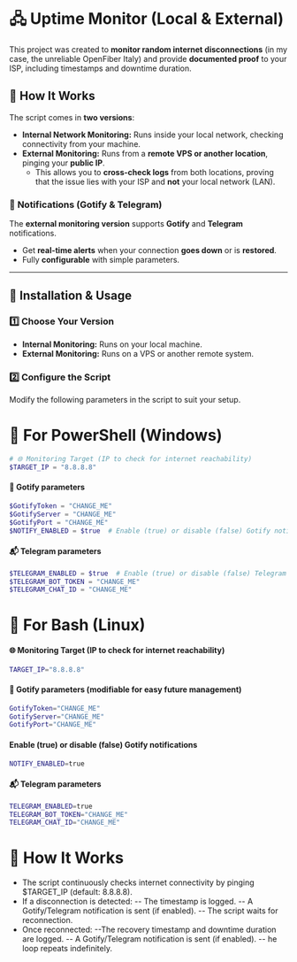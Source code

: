 # 🖧 Uptime Monitor (Local & External)

This project was created to **monitor random internet disconnections** (in my case, the unreliable OpenFiber Italy) and provide **documented proof** to your ISP, including timestamps and downtime duration.

## 🔹 How It Works
The script comes in **two versions**:
- **Internal Network Monitoring:** Runs inside your local network, checking connectivity from your machine.
- **External Monitoring:** Runs from a **remote VPS or another location**, pinging your **public IP**.  
  - This allows you to **cross-check logs** from both locations, proving that the issue lies with your ISP and **not** your local network (LAN).

### 📢 **Notifications (Gotify & Telegram)**
The **external monitoring version** supports **Gotify** and **Telegram** notifications.  
- Get **real-time alerts** when your connection **goes down** or is **restored**.
- Fully **configurable** with simple parameters.

---

## 🚀 **Installation & Usage**
### **1️⃣ Choose Your Version**
- **Internal Monitoring:** Runs on your local machine.
- **External Monitoring:** Runs on a VPS or another remote system.

### **2️⃣ Configure the Script**
Modify the following parameters in the script to suit your setup.

# 🔹 **For PowerShell (Windows)**
```powershell
# 🌐 Monitoring Target (IP to check for internet reachability)
$TARGET_IP = "8.8.8.8"
```

#### 📢 Gotify parameters
```powershell
$GotifyToken = "CHANGE_ME"
$GotifyServer = "CHANGE_ME"
$GotifyPort = "CHANGE_ME"
$NOTIFY_ENABLED = $true  # Enable (true) or disable (false) Gotify notifications
```

#### 📬 Telegram parameters
```powershell
$TELEGRAM_ENABLED = $true  # Enable (true) or disable (false) Telegram notifications
$TELEGRAM_BOT_TOKEN = "CHANGE_ME"
$TELEGRAM_CHAT_ID = "CHANGE_ME"
```

# 🔹 **For Bash (Linux)**

#### 🌐 Monitoring Target (IP to check for internet reachability)
```bash
TARGET_IP="8.8.8.8"
```

#### 📢 Gotify parameters (modifiable for easy future management)
```bash
GotifyToken="CHANGE_ME"
GotifyServer="CHANGE_ME"
GotifyPort="CHANGE_ME"
```

#### Enable (true) or disable (false) Gotify notifications
```bash
NOTIFY_ENABLED=true
```

#### 📬 Telegram parameters
```bash
TELEGRAM_ENABLED=true
TELEGRAM_BOT_TOKEN="CHANGE_ME"
TELEGRAM_CHAT_ID="CHANGE_ME"
```

# 📜 How It Works

- The script continuously checks internet connectivity by pinging $TARGET_IP (default: 8.8.8.8).
- If a disconnection is detected:
-- The timestamp is logged.
-- A Gotify/Telegram notification is sent (if enabled).
-- The script waits for reconnection.
- Once reconnected:
--The recovery timestamp and downtime duration are logged.
-- A Gotify/Telegram notification is sent (if enabled).
-- he loop repeats indefinitely.

